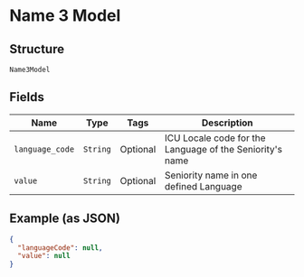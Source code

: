 
# Name 3 Model

## Structure

`Name3Model`

## Fields

| Name | Type | Tags | Description |
|  --- | --- | --- | --- |
| `language_code` | `String` | Optional | ICU Locale code for the Language of the Seniority's name |
| `value` | `String` | Optional | Seniority name in one defined Language |

## Example (as JSON)

```json
{
  "languageCode": null,
  "value": null
}
```


